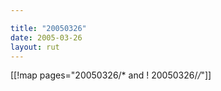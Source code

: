 ```yaml
---

title: "20050326"
date: 2005-03-26
layout: rut
---
```


[[!map pages="20050326/* and ! 20050326/*/*"]]
